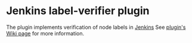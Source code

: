 Jenkins label-verifier plugin
=====================

The plugin implements verification of node labels in [Jenkins][2]
See [plugin's Wiki page][1] for more information.

[1]: https://wiki.jenkins-ci.org/display/JENKINS/Label+Verifier+Plugin
[2]: http://jenkins-ci.org/
